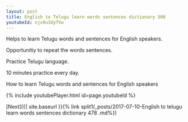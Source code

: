 ```yaml
---
layout: post
title: English to Telugu learn words sentences dictionary 500 
youtubeId: njx9u3dyTVw
---
```

 
 
Helps to learn Telugu words and sentences for English speakers.

Opportunitiy to repeat the words sentences. 

Practice Telugu language. 
 
10 minutes practice every day. 
 
How to learn Telugu words and sentences for English speakers 
 
{% include youtubePlayer.html id=page.youtubeId %}
 
 
[Next]({{ site.baseurl }}{% link  split1/_posts/2017-07-10-English to telugu learn words sentences dictionary 478 .md%})
 
